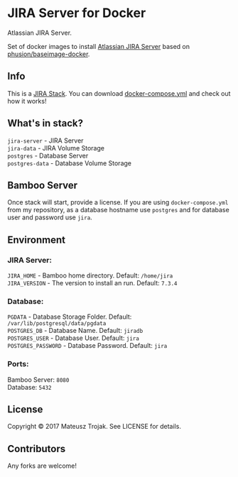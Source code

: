 # JIRA Server for Docker
Atlassian JIRA Server.

Set of docker images to install [Atlassian JIRA Server](https://www.atlassian.com/software/jira) based on [phusion/baseimage-docker](https://github.com/phusion/baseimage-docker).

## Info
This is a [JIRA Stack](https://github.com/matisku/jira-docker). You can download [docker-compose.yml](https://github.com/matisku/jira-docker/blob/master/docker-compose.yml) and check out how it works!

## What's in stack?
`jira-server` - JIRA Server   
`jira-data` - JIRA Volume Storage   
`postgres` - Database Server   
`postgres-data` - Database Volume Storage   

## Bamboo Server
Once stack will start, provide a license. If you are using `docker-compose.yml` from my repository, as a database hostname use `postgres` and for database user and password use `jira`.

## Environment
### JIRA Server:
`JIRA_HOME` - Bamboo home directory. Default: `/home/jira`   
`JIRA_VERSION` - The version to install an run. Default: `7.3.4`   

### Database:
`PGDATA` - Database Storage Folder. Default: `/var/lib/postgresql/data/pgdata`   
`POSTGRES_DB` - Database Name. Default: `jiradb`   
`POSTGRES_USER` - Database User. Default: `jira`   
`POSTGRES_PASSWORD` - Database Password. Default: `jira`   

### Ports:
Bamboo Server: `8080`   
Database: `5432`   

## License
Copyright © 2017 Mateusz Trojak. See LICENSE for details.

## Contributors
Any forks are welcome!
